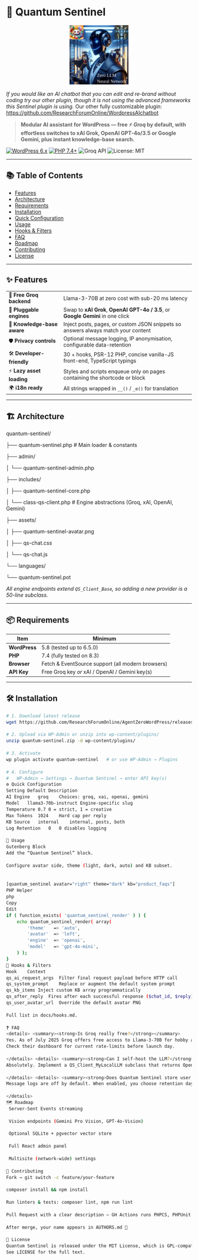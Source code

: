 # 🚀 Quantum Sentinel

<p align="center">
  <img src="https://github.com/ResearchForumOnline/AgentZeroWordPress/blob/main/quantum-sentinel-avatar.png" alt="Quantum Sentinel Avatar" width="160">
</p>

*If you would like an AI chatbot that you can edit and re-brand without coding try our other plugin, though it is not using the advanced frameworks this Sentinel plugin is using.*
Our other fully customizable plugin: 
https://github.com/ResearchForumOnline/WordpressAIchatbot

> **Modular AI assistant for WordPress — free ⚡ *Groq* by default, with effortless switches to xAI Grok, OpenAI GPT-4o/3.5 or Google Gemini, plus instant knowledge-base search.**

[![WordPress 6.x](https://img.shields.io/badge/WordPress-6.x-blue.svg)](https://wordpress.org/)
[![PHP 7.4+](https://img.shields.io/badge/PHP-7.4%2B-blue.svg)](https://www.php.net/)
![Groq API](https://img.shields.io/badge/Groq-API-green.svg)
![License: MIT](https://img.shields.io/badge/License-MIT-green.svg)

---

## 📚 Table of Contents
- [Features](#-features)
- [Architecture](#-architecture)
- [Requirements](#-requirements)
- [Installation](#-installation)
- [Quick Configuration](#-quick-configuration)
- [Usage](#-usage)
- [Hooks & Filters](#-hooks--filters)
- [FAQ](#-faq)
- [Roadmap](#-roadmap)
- [Contributing](#-contributing)
- [License](#-license)

---

## ✨ Features

| | |
|---|---|
| 🔸 **Free Groq backend** | Llama-3-70B at zero cost with sub-20 ms latency |
| 🔌 **Pluggable engines** | Swap to **xAI Grok**, **OpenAI GPT-4o / 3.5**, or **Google Gemini** in one click |
| 📖 **Knowledge-base aware** | Inject posts, pages, or custom JSON snippets so answers always match your content |
| 🛡 **Privacy controls** | Optional message logging, IP anonymisation, configurable data-retention |
| 🛠 **Developer-friendly** | 30 + hooks, PSR-12 PHP, concise vanilla-JS front-end, TypeScript typings |
| ⚡ **Lazy asset loading** | Styles and scripts enqueue only on pages containing the shortcode or block |
| 🌍 **i18n ready** | All strings wrapped in `__()` / `_e()` for translation |

---

## 🏗 Architecture

quantum-sentinel/

├── quantum-sentinel.php # Main loader & constants

├── admin/

│ └── quantum-sentinel-admin.php

├── includes/

│ ├── quantum-sentinel-core.php

│ └── class-qs-client.php # Engine abstractions (Groq, xAI, OpenAI, Gemini)

├── assets/

│ ├── quantum-sentinel-avatar.png

│ ├── qs-chat.css

│ └── qs-chat.js

└── languages/

└── quantum-sentinel.pot



*All engine endpoints extend `QS_Client_Base`, so adding a new provider is a 50-line subclass.*

---

## 📦 Requirements

| Item | Minimum |
|------|---------|
| **WordPress** | 5.8 (tested up to 6.5.0) |
| **PHP** | 7.4 (fully tested on 8.3) |
| **Browser** | Fetch & EventSource support (all modern browsers) |
| **API Key** | Free Groq key *or* xAI / OpenAI / Gemini key(s) |

---

## 🛠 Installation

```bash
# 1. Download latest release
wget https://github.com/ResearchForumOnline/AgentZeroWordPress/releases/latest/download/quantum-sentinel.zip

# 2. Upload via WP-Admin or unzip into wp-content/plugins/
unzip quantum-sentinel.zip -d wp-content/plugins/

# 3. Activate
wp plugin activate quantum-sentinel   # or use WP-Admin → Plugins

# 4. Configure
#   WP-Admin → Settings → Quantum Sentinel → enter API key(s)
⚙️ Quick Configuration
Setting	Default	Description
AI Engine	groq	Choices: groq, xai, openai, gemini
Model	llama3-70b-instruct	Engine-specific slug
Temperature	0.7	0 = strict, 1 = creative
Max Tokens	1024	Hard cap per reply
KB Source	internal	internal, posts, both
Log Retention	0	0 disables logging

🚀 Usage
Gutenberg Block
Add the “Quantum Sentinel” block.

Configure avatar side, theme (light, dark, auto) and KB subset.


[quantum_sentinel avatar="right" theme="dark" kb="product_faqs"]
PHP Helper
php
Copy
Edit
if ( function_exists( 'quantum_sentinel_render' ) ) {
    echo quantum_sentinel_render( array(
        'theme'   => 'auto',
        'avatar'  => 'left',
        'engine'  => 'openai',
        'model'   => 'gpt-4o-mini',
    ) );
}
🔧 Hooks & Filters
Hook	Context
qs_ai_request_args	Filter final request payload before HTTP call
qs_system_prompt	Replace or augment the default system prompt
qs_kb_items	Inject custom KB array programmatically
qs_after_reply	Fires after each successful response ($chat_id, $reply)
qs_user_avatar_url	Override the default avatar PNG

Full list in docs/hooks.md.

❓ FAQ
<details> <summary><strong>Is Groq really free?</strong></summary>
Yes. As of July 2025 Groq offers free access to Llama-3-70B for hobby and production use.
Check their dashboard for current rate-limits before launch day.

</details> <details> <summary><strong>Can I self-host the LLM?</strong></summary>
Absolutely. Implement a QS_Client_MyLocalLLM subclass that returns OpenAI-compatible JSON and hook it via qs_client_factory.

</details> <details> <summary><strong>Does Quantum Sentinel store user data?</strong></summary>
Message logs are off by default. When enabled, you choose retention days (0 = none) and whether IPs are anonymised. All data lives in your own DB—no SaaS middle-man.

</details>
🗺 Roadmap
 Server-Sent Events streaming

 Vision endpoints (Gemini Pro Vision, GPT-4o-Vision)

 Optional SQLite + pgvector vector store

 Full React admin panel

 Multisite (network-wide) settings

🤝 Contributing
Fork → git switch -c feature/your-feature

composer install && npm install

Run linters & tests: composer lint, npm run lint

Pull Request with a clear description — GH Actions runs PHPCS, PHPUnit & Vitest

After merge, your name appears in AUTHORS.md 🎉

📜 License
Quantum Sentinel is released under the MIT License, which is GPL-compatible.
See LICENSE for the full text.


